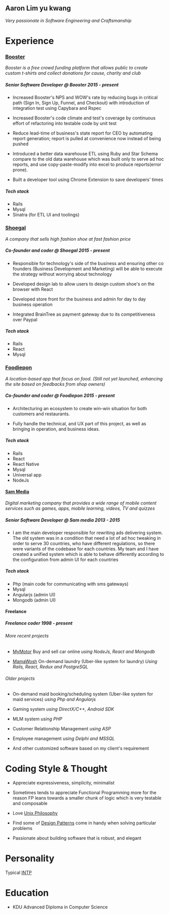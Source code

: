 ## Aaron Lim yu kwang
*Very passionate in Software Engineering and Craftsmanship*


# Experience

### [Booster](http://www.booster.com)
*Booster is a free crowd funding platform that allows public to create custom t-shirts and collect donations for cause, charity  and club*

##### Senior Software Developer @ *Booster 2015 - present*
- Increased Booster's NPS and WOW's rate by reducing bugs in critical path (Sign In, Sign Up, Funnel, and Checkout) with introduction of integration test using Capybara and Rspec

- Increased Booster's code climate and test's coverage by continuous effort of refactoring into testable code by unit test

- Reduce lead-time of business's state report for CEO by automating report generation; report is pulled at convenience now instead of being pushed

- Introduced a better data warehouse ETL using Ruby and Star Schema compare to the old data warehouse which was built only to serve ad hoc reports, and use copy-paste-modify into excel to produce reports(error prone).

- Built a developer tool using Chrome Extension to save developers' times

##### *Tech stack*
 - Rails
 - Mysql
 - Sinatra (for ETL UI and toolings)


### [Shoegal](http://www.shoegal.com)
*A company that sells high fashion shoe at fast fashion price*


##### Co-founder and coder @ *Shoegal 2015 - present*
- Responsible for technology's side of the business and ensuring other co founders (Business Development and Marketing) will be able to execute the strategy without worrying about technology

- Developed design lab to allow users to design custom shoe's on the browser with React

- Developed store front for the business and admin for day to day business operation

- Integrated BrainTree as payment gateway due to its competitiveness over Paypal


##### *Tech stack*
 - Rails
 - React
 - Mysql

### [Foodiepon](http://www.foodiepon.com)
*A location-based app that focus on food. (Still not yet launched, enhancing the site based on feedbacks from shop owners)*

##### Co-founder and coder @ *Foodiepon 2015 - present*
- Architecturing an ecosystem to create win-win situation for both customers and restaurants.

- Fully handle the technical, and UX part of this project, as well as bringing in operation, and business ideas.

##### *Tech stack*
 - Rails
 - React
 - React Native
 - Mysql
 - Universal app
 - NodeJs

#### [Sam Media](http://www.sam-media.com)
*Digital marketing company that provides a wide range of mobile content services such as games, apps, mobile learning, videos, TV and quizzes*

##### Senior Software Developer @ *Sam media 2013 - 2015*
- I am the main developer responsible for rewriting ads delivering system. The old system was in a condition that need a lot of ad hoc tweaking in order to serve 30 countries, who have different regulations, so there were variants of the codebase for each countries. My team and I have created a unified system which is able to behave differently according to the configuration from admin UI for each countries

##### *Tech stack*
 - Php (main code for communicating with sms gateways)
 - Mysql
 - Angularjs (admin UI)
 - Mongodb (admin UI)


#### Freelance
##### Freelance coder *1998 - present*

###### More recent projects
 - [MyMotor](http://mymotor.my) Buy and sell car online *using NodeJs, React and Mongodb*

 - [MamaWosh](http://mamawosh.com) On-demand laundry (Uber-like system for laundry) *Using Rails, React, Redux and PostgreSQL*

###### Older projects

 - On-demand maid booking/scheduling system (Uber-like system for maid services) *using Php and Angularjs*

 - Gaming system *using DirectX/C++, Android SDK*

 - MLM system *using PHP*

 - Customer Relationship Management *using ASP*

 - Employee management *using Delphi and MSSQL*

 - And other customized software based on my client's requirement


 # Coding Style & Thought

 - Appreciate expressiveness, simplicity, minimalist

 - Sometimes tends to appreciate Functional Programming more for the reason FP leans towards a smaller chunk of logic which is very testable and composable

 - Love [Unix Philosophy](https://en.wikipedia.org/wiki/Unix_philosophy)

 - Find some of [Design Patterns](https://en.wikipedia.org/wiki/Design_Patterns) come in handy when solving particular problems

 - Passionate about building software that is robust, and elegant



 # Personality

 Typical [INTP](https://www.16personalities.com/intp-personality)


 # Education

 - KDU Advanced Diploma in Computer Science
